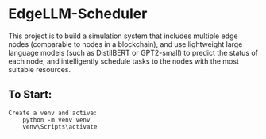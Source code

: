 # EdgeLLM-Scheduler
This project is to build a simulation system that includes multiple edge nodes (comparable to nodes in a blockchain), and use lightweight large language models (such as DistilBERT or GPT2-small) to predict the status of each node, and intelligently schedule tasks to the nodes with the most suitable resources.

## To Start:
    Create a venv and active:
        python -m venv venv
        venv\Scripts\activate
